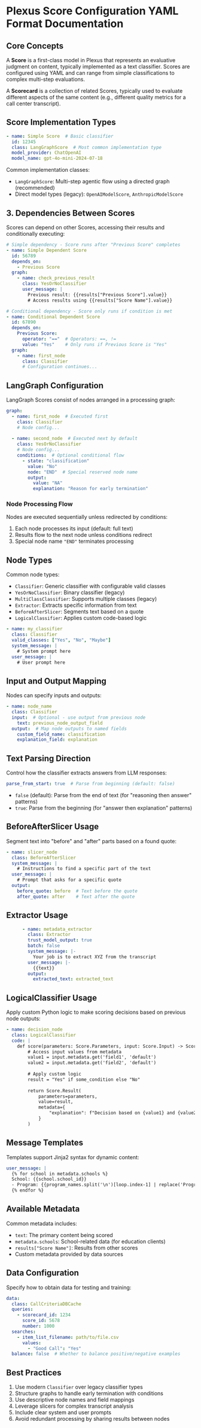 # Plexus Score Configuration YAML Format Documentation

## Core Concepts

A **Score** is a first-class model in Plexus that represents an evaluative judgment on content, typically implemented as a text classifier. Scores are configured using YAML and can range from simple classifications to complex multi-step evaluations.

A **Scorecard** is a collection of related Scores, typically used to evaluate different aspects of the same content (e.g., different quality metrics for a call center transcript).

## Score Implementation Types

```yaml
- name: Simple Score  # Basic classifier
  id: 12345
  class: LangGraphScore  # Most common implementation type
  model_provider: ChatOpenAI
  model_name: gpt-4o-mini-2024-07-18
```

Common implementation classes:
- `LangGraphScore`: Multi-step agentic flow using a directed graph (recommended)
- Direct model types (legacy): `OpenAIModelScore`, `AnthropicModelScore`

## 3. Dependencies Between Scores

Scores can depend on other Scores, accessing their results and conditionally executing:

```yaml
# Simple dependency - Score runs after "Previous Score" completes
- name: Simple Dependent Score
  id: 56789
  depends_on:
    - Previous Score
  graph:
    - name: check_previous_result
      class: YesOrNoClassifier
      user_message: |
        Previous result: {{results["Previous Score"].value}}
        # Access results using {{results["Score Name"].value}}

# Conditional dependency - Score only runs if condition is met
- name: Conditional Dependent Score
  id: 67890
  depends_on:
    Previous Score:
      operator: "=="  # Operators: ==, !=
      value: "Yes"    # Only runs if Previous Score is "Yes"
  graph:
    - name: first_node
      class: Classifier
      # Configuration continues...
```

## LangGraph Configuration

LangGraph Scores consist of nodes arranged in a processing graph:

```yaml
graph:
  - name: first_node  # Executed first
    class: Classifier
    # Node config...
    
  - name: second_node  # Executed next by default
    class: YesOrNoClassifier
    # Node config...
    conditions:  # Optional conditional flow
      - state: "classification"
        value: "No"
        node: "END"  # Special reserved node name
        output:
          value: "NA"
          explanation: "Reason for early termination"
```

### Node Processing Flow

Nodes are executed sequentially unless redirected by conditions:
1. Each node processes its input (default: full text)
2. Results flow to the next node unless conditions redirect
3. Special node name `"END"` terminates processing

## Node Types

Common node types:
- `Classifier`: Generic classifier with configurable valid classes
- `YesOrNoClassifier`: Binary classifier (legacy)
- `MultiClassClassifier`: Supports multiple classes (legacy)
- `Extractor`: Extracts specific information from text
- `BeforeAfterSlicer`: Segments text based on a quote
- `LogicalClassifier`: Applies custom code-based logic

```yaml
- name: my_classifier
  class: Classifier
  valid_classes: ["Yes", "No", "Maybe"]
  system_message: |
    # System prompt here
  user_message: |
    # User prompt here
```

## Input and Output Mapping

Nodes can specify inputs and outputs:

```yaml
- name: node_name
  class: Classifier
  input:  # Optional - use output from previous node
    text: previous_node_output_field
  output:  # Map node outputs to named fields
    custom_field_name: classification
    explanation_field: explanation
```

## Text Parsing Direction

Control how the classifier extracts answers from LLM responses:

```yaml
parse_from_start: true  # Parse from beginning (default: false)
```

- `false` (default): Parse from the end of text (for "reasoning then answer" patterns)
- `true`: Parse from the beginning (for "answer then explanation" patterns)

## BeforeAfterSlicer Usage

Segment text into "before" and "after" parts based on a found quote:

```yaml
- name: slicer_node
  class: BeforeAfterSlicer
  system_message: |
    # Instructions to find a specific part of the text
  user_message: |
    # Prompt that asks for a specific quote
  output:
    before_quote: before  # Text before the quote
    after_quote: after    # Text after the quote
```
## Extractor Usage

```yaml
      - name: metadata_extractor
        class: Extractor
        trust_model_output: true
        batch: false
        system_message: |-
          Your job is to extract XYZ from the transcript
        user_message: |-
          {{text}}
        output:
          extracted_text: extracted_text
```

## LogicalClassifier Usage

Apply custom Python logic to make scoring decisions based on previous node outputs:

```yaml
- name: decision_node
  class: LogicalClassifier
  code: |
    def score(parameters: Score.Parameters, input: Score.Input) -> Score.Result:
        # Access input values from metadata
        value1 = input.metadata.get('field1', 'default')
        value2 = input.metadata.get('field2', 'default')
        
        # Apply custom logic
        result = "Yes" if some_condition else "No"
        
        return Score.Result(
            parameters=parameters,
            value=result,
            metadata={
                "explanation": f"Decision based on {value1} and {value2}"
            }
        )
```

## Message Templates

Templates support Jinja2 syntax for dynamic content:

```yaml
user_message: |
  {% for school in metadata.schools %}
  School: {{school.school_id}}
  - Program: {{program_names.split('\n')[loop.index-1] | replace('Program: ', '')}}
  {% endfor %}
```

## Available Metadata

Common metadata includes:
- `text`: The primary content being scored
- `metadata.schools`: School-related data (for education clients)
- `results["Score Name"]`: Results from other scores
- Custom metadata provided by data sources

## Data Configuration

Specify how to obtain data for testing and training:

```yaml
data:
  class: CallCriteriaDBCache
  queries:
    - scorecard_id: 1234
      score_id: 5678
      number: 1000
  searches:
    - item_list_filename: path/to/file.csv
      values:
        - "Good Call": "Yes"
  balance: false  # Whether to balance positive/negative examples
```

## Best Practices

1. Use modern `Classifier` over legacy classifier types
2. Structure graphs to handle early termination with conditions
3. Use descriptive node names and field mappings
4. Leverage slicers for complex transcript analysis
5. Include clear system and user prompts
6. Avoid redundant processing by sharing results between nodes